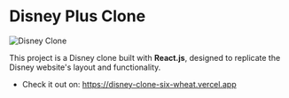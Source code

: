 # Disney Plus Clone

![Disney Clone](https://github.com/user-attachments/assets/4bf62803-bc3e-4978-ac63-772d1f53a225)

This project is a Disney clone built with **React.js**, designed to replicate the Disney website's layout and functionality.

- Check it out on: https://disney-clone-six-wheat.vercel.app
